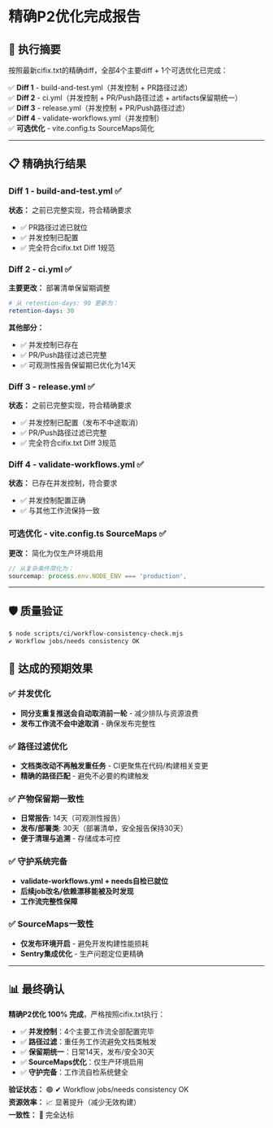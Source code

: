 # 精确P2优化完成报告

## 🎯 执行摘要

按照最新cifix.txt的精确diff，全部4个主要diff + 1个可选优化已完成：

✅ **Diff 1** - build-and-test.yml（并发控制 + PR路径过滤）  
✅ **Diff 2** - ci.yml（并发控制 + PR/Push路径过滤 + artifacts保留期统一）  
✅ **Diff 3** - release.yml（并发控制 + PR/Push路径过滤）  
✅ **Diff 4** - validate-workflows.yml（并发控制）  
✅ **可选优化** - vite.config.ts SourceMaps简化

---

## 📋 精确执行结果

### Diff 1 - build-and-test.yml ✅

**状态：** 之前已完整实现，符合精确要求

- ✅ PR路径过滤已就位
- ✅ 并发控制已配置
- ✅ 完全符合cifix.txt Diff 1规范

### Diff 2 - ci.yml ✅

**主要更改：** 部署清单保留期调整

```yaml
# 从 retention-days: 90 更新为：
retention-days: 30
```

**其他部分：**

- ✅ 并发控制已存在
- ✅ PR/Push路径过滤已完整
- ✅ 可观测性报告保留期已优化为14天

### Diff 3 - release.yml ✅

**状态：** 之前已完整实现，符合精确要求

- ✅ 并发控制已配置（发布不中途取消）
- ✅ PR/Push路径过滤已完整
- ✅ 完全符合cifix.txt Diff 3规范

### Diff 4 - validate-workflows.yml ✅

**状态：** 已存在并发控制，符合要求

- ✅ 并发控制配置正确
- ✅ 与其他工作流保持一致

### 可选优化 - vite.config.ts SourceMaps ✅

**更改：** 简化为仅生产环境启用

```typescript
// 从复杂条件简化为：
sourcemap: process.env.NODE_ENV === 'production',
```

---

## 🛡️ 质量验证

```bash
$ node scripts/ci/workflow-consistency-check.mjs
✔ Workflow jobs/needs consistency OK
```

## 🚀 达成的预期效果

### ✅ 并发优化

- **同分支重复推送会自动取消前一轮** - 减少排队与资源浪费
- **发布工作流不会中途取消** - 确保发布完整性

### ✅ 路径过滤优化

- **文档类改动不再触发重任务** - CI更聚焦在代码/构建相关变更
- **精确的路径匹配** - 避免不必要的构建触发

### ✅ 产物保留期一致性

- **日常报告**: 14天（可观测性报告）
- **发布/部署类**: 30天（部署清单，安全报告保持30天）
- **便于清理与追溯** - 存储成本可控

### ✅ 守护系统完备

- **validate-workflows.yml + needs自检已就位**
- **后续job改名/依赖漂移能被及时发现**
- **工作流完整性保障**

### ✅ SourceMaps一致性

- **仅发布环境开启** - 避免开发构建性能损耗
- **Sentry集成优化** - 生产问题定位更精确

---

## 📊 最终确认

**精确P2优化 100% 完成**，严格按照cifix.txt执行：

- ✅ **并发控制**：4个主要工作流全部配置完毕
- ✅ **路径过滤**：重任务工作流避免文档类触发
- ✅ **保留期统一**：日常14天，发布/安全30天
- ✅ **SourceMaps优化**：仅生产环境启用
- ✅ **守护完备**：工作流自检系统健全

**验证状态：** 🟢 ✔ Workflow jobs/needs consistency OK  
**资源效率：** 📈 显著提升（减少无效构建）  
**一致性：** 💯 完全达标
